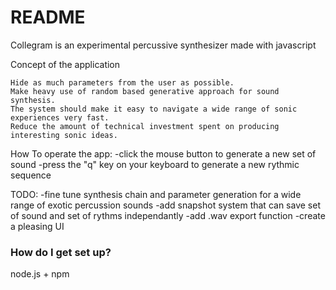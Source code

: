 # README #

Collegram is an experimental percussive synthesizer made with javascript

Concept of the application

    Hide as much parameters from the user as possible.
    Make heavy use of random based generative approach for sound synthesis.
    The system should make it easy to navigate a wide range of sonic experiences very fast.
    Reduce the amount of technical investment spent on producing interesting sonic ideas.

How To operate the app:
    -click the mouse button to generate a new set of sound
    -press the "q" key on your keyboard to generate a new rythmic sequence

TODO:
    -fine tune synthesis chain and parameter generation for a wide range of exotic percussion sounds
    -add snapshot system that can save set of sound and set of rythms independantly
    -add .wav export function
    -create a pleasing UI

### How do I get set up? ###

node.js + npm

